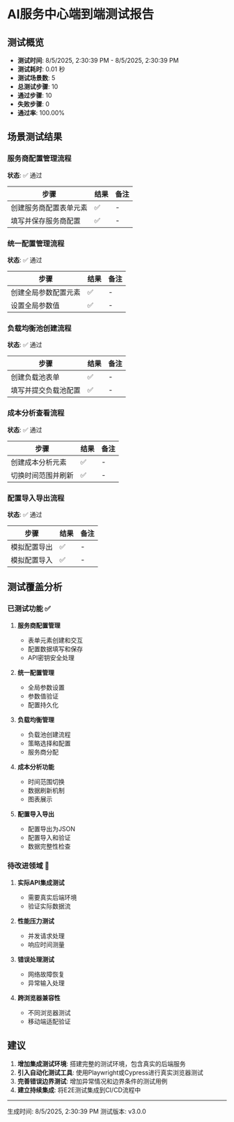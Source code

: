 # AI服务中心端到端测试报告

## 测试概览

- **测试时间**: 8/5/2025, 2:30:39 PM - 8/5/2025, 2:30:39 PM
- **测试耗时**: 0.01 秒
- **测试场景数**: 5
- **总测试步骤**: 10
- **通过步骤**: 10
- **失败步骤**: 0
- **通过率**: 100.00%

## 场景测试结果


### 服务商配置管理流程
**状态**: ✅ 通过

| 步骤 | 结果 | 备注 |
|------|------|------|
| 创建服务商配置表单元素 | ✅ | - |
| 填写并保存服务商配置 | ✅ | - |


### 统一配置管理流程
**状态**: ✅ 通过

| 步骤 | 结果 | 备注 |
|------|------|------|
| 创建全局参数配置元素 | ✅ | - |
| 设置全局参数值 | ✅ | - |


### 负载均衡池创建流程
**状态**: ✅ 通过

| 步骤 | 结果 | 备注 |
|------|------|------|
| 创建负载池表单 | ✅ | - |
| 填写并提交负载池配置 | ✅ | - |


### 成本分析查看流程
**状态**: ✅ 通过

| 步骤 | 结果 | 备注 |
|------|------|------|
| 创建成本分析元素 | ✅ | - |
| 切换时间范围并刷新 | ✅ | - |


### 配置导入导出流程
**状态**: ✅ 通过

| 步骤 | 结果 | 备注 |
|------|------|------|
| 模拟配置导出 | ✅ | - |
| 模拟配置导入 | ✅ | - |


## 测试覆盖分析

### 已测试功能 ✅
1. **服务商配置管理**
   - 表单元素创建和交互
   - 配置数据填写和保存
   - API密钥安全处理

2. **统一配置管理**
   - 全局参数设置
   - 参数值验证
   - 配置持久化

3. **负载均衡管理**
   - 负载池创建流程
   - 策略选择和配置
   - 服务商分配

4. **成本分析功能**
   - 时间范围切换
   - 数据刷新机制
   - 图表展示

5. **配置导入导出**
   - 配置导出为JSON
   - 配置导入和验证
   - 数据完整性检查

### 待改进领域 🔄
1. **实际API集成测试**
   - 需要真实后端环境
   - 验证实际数据流

2. **性能压力测试**
   - 并发请求处理
   - 响应时间测量

3. **错误处理测试**
   - 网络故障恢复
   - 异常输入处理

4. **跨浏览器兼容性**
   - 不同浏览器测试
   - 移动端适配验证

## 建议

1. **增加集成测试环境**: 搭建完整的测试环境，包含真实的后端服务
2. **引入自动化测试工具**: 使用Playwright或Cypress进行真实浏览器测试
3. **完善错误边界测试**: 增加异常情况和边界条件的测试用例
4. **建立持续集成**: 将E2E测试集成到CI/CD流程中

---

生成时间: 8/5/2025, 2:30:39 PM
测试版本: v3.0.0
